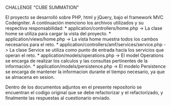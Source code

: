 CHALLENGE "CUBE SUMMATION"

El proyecto se desarrolló sobre PHP, html y jQuery, bajo el framework MVC Codeigniter. A continuación menciono los archivos utilizados y su respectiva responsabilidad:
	* application/controllers/home.php -> La clase home se utiliza para cargar la vista del proyecto.
	* application/views/home.php -> La vista home muestra todos los cambos necesarios para el reto.
	* application/controllers/amf/services/service.php -> La clase Service se utiliza como punto de entrada 	hacia los servicios que operan el reto.
	* application/models/operations.php -> El model Operations se encarga de realizar los calculos y las consultas pertinentes de la información.
	* application/models/persistence.php -> El modelo Persistence se encarga de mantener la informacion 	durante el tiempo necesario, ya que se almacena en sesion.

Dentro de los documentos adjuntos en el presente repositorio se encuentran el codigo original que se debe refactorizar y el refactorizado, y finalmente las respuestas al cuestionario enviado.
